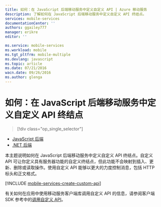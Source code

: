 ```yaml
---
title: 如何：在 JavaScript 后端移动服务中定义自定义 API | Azure 移动服务
description: 了解如何在 JavaScript 后端移动服务中定义自定义 API 终结点。
services: mobile-services
documentationCenter: ''
authors: ggailey777
manager: erikre
editor: ''

ms.service: mobile-services
ms.workload: mobile
ms.tgt_pltfrm: mobile-multiple
ms.devlang: javascript
ms.topic: article
ms.date: 07/21/2016
wacn.date: 09/26/2016
ms.author: glenga
---
```


# 如何：在 JavaScript 后端移动服务中定义自定义 API 终结点

> [!div class="op_single_selector"]
- [JavaScript 后端](./mobile-services-javascript-backend-define-custom-api.md)
- [.NET 后端](./mobile-services-dotnet-backend-define-custom-api.md)

本主题说明如何在 JavaScript 后端移动服务中定义自定义 API 终结点。自定义 API 可让你定义具有服务器功能的自定义终结点，但此功能不会映射到插入、更新、删除或读取操作。使用自定义 API 能够以更大的力度控制消息，包括 HTTP 标头和正文格式。

[!INCLUDE [mobile-services-create-custom-api](../../includes/mobile-services-create-custom-api.md)]

有关如何在应用中使用移动服务客户端库调用自定义 API 的信息，请参阅客户端 SDK 参考中的[调用自定义 API](./mobile-services-dotnet-how-to-use-client-library.md#custom-api)。

<!-- Anchors. -->

<!-- Images. -->

<!-- URLs. -->

<!---HONumber=Mooncake_0118_2016-->